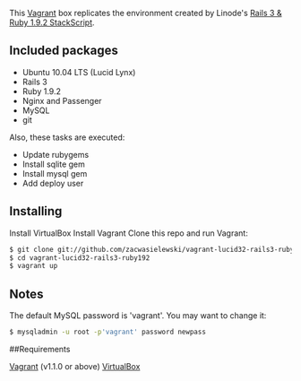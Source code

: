 This [Vagrant](http://www.vagrantup.com/) box replicates the environment created by Linode's [Rails 3 &amp; Ruby 1.9.2 StackScript](http://www.linode.com/stackscripts/view/?StackScriptID=1291).

## Included packages

- Ubuntu 10.04 LTS (Lucid Lynx)
- Rails 3
- Ruby 1.9.2
- Nginx and Passenger
- MySQL
- git

Also, these tasks are executed:

- Update rubygems
- Install sqlite gem
- Install mysql gem
- Add deploy user

## Installing

Install VirtualBox
Install Vagrant
Clone this repo and run Vagrant:

```bash
$ git clone git://github.com/zacwasielewski/vagrant-lucid32-rails3-ruby192.git
$ cd vagrant-lucid32-rails3-ruby192
$ vagrant up
```
## Notes

The default MySQL password is 'vagrant'. You may want to change it:

```bash
$ mysqladmin -u root -p'vagrant' password newpass
```

##Requirements

[Vagrant](http://downloads.vagrantup.com/) (v1.1.0 or above)
[VirtualBox](https://www.virtualbox.org/)
